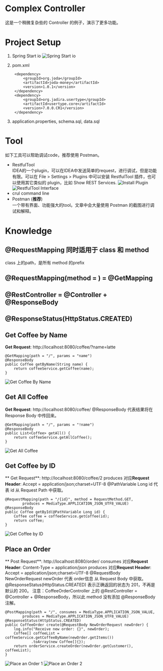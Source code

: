 # Complex Controller
这是一个稍微复杂些的 Controller 的例子，演示了更多功能。

# Project Setup
1. Spring Start io
![Spring Start io](assets/images/spring.initializr.png)

2. pom.xml

		<dependency>
			<groupId>org.joda</groupId>
			<artifactId>joda-money</artifactId>
			<version>1.0.1</version>
		</dependency>
		<dependency>
			<groupId>org.jadira.usertype</groupId>
			<artifactId>usertype.core</artifactId>
			<version>7.0.0.CR1</version>
		</dependency>
		
3. application.properties, schema.sql, data.sql

# Tool
如下工具可以帮助调试code，推荐使用 Postman。
- RestfulTool
  <br/>IDEA的一个plugin，可以在IDEA中发送简单的request，进行调试，但是功能有限。可以在 File > Settings > Plugins 中可以安装 RestfulTool 插件，也可以使用其它类似的 plugin，比如 Show REST Services.
  ![Install Plugin](assets/images/RestfulTool.plugin.png)
  ![RestfulTool Interface](assets/images/RestfulTool.interface.png)
- crul command line
- Postman (**推荐**)
  <br/>一个带有界面、功能强大的tool。文章中会大量使用 Postman 的截图进行调试和解释。

# Knowledge
## @RequestMapping 同时适用于 class 和 method
class 上的path，是所有 method 的prefix

## @RequestMapping(method = ) = @GetMapping

## @RestController = @Controller + @ResponseBody

##  @ResponseStatus(HttpStatus.CREATED)

## Get Coffee by Name
**Get Request**: http://localhost:8080/coffee/?name=latte

    @GetMapping(path = "/", params = "name")
    @ResponseBody
    public Coffee getByName(String name) {
        return coffeeService.getCoffee(name);
    }

![Get Coffee By Name](assets/images/get.coffee.by.name.png)

## Get All Coffee
**Get Request**: http://localhost:8080/coffee/
@ResponseBody 代表结果将在 Response Body 中传回来。

    @GetMapping(path = "/", params = "!name")
    @ResponseBody
    public List<Coffee> getAll() {
        return coffeeService.getAllCoffee();
    }

![Get All Coffee](assets/images/get.all.coffee.png)

## Get Coffee by ID
** Get Request**: http://localhost:8080/coffee/2
produces 对应**Request Header**: Accept = application/json;charset=UTF-8
@PathVariable Long id 代表 id 从 Request Path 中获取。

    @RequestMapping(path = "/{id}", method = RequestMethod.GET,
            produces = MediaType.APPLICATION_JSON_UTF8_VALUE)
    @ResponseBody
    public Coffee getById(@PathVariable Long id) {
        Coffee coffee = coffeeService.getCoffee(id);
        return coffee;
    }

![Get Coffee by ID](assets/images/get.coffee.by.id.png)

## Place an Order
** Post Request**: http://localhost:8080/order/
consumes 对应**Request Header**: Content-Type = application/json
produces 对应**Request Header**: Accept = application/json;charset=UTF-8
@RequestBody NewOrderRequest newOrder 代表 order信息 从 Request Body 中获取。
@ResponseStatus(HttpStatus.CREATED) 表示正确返回的状态为 201，不再是默认的 200。
注意：CoffeeOrderController 上的 @RestController = @Controller + @ResponseBody，所以此 method 没有添加 @ResponseBody 注解。
 
    @PostMapping(path = "/", consumes = MediaType.APPLICATION_JSON_VALUE,
            produces = MediaType.APPLICATION_JSON_UTF8_VALUE)
    @ResponseStatus(HttpStatus.CREATED)
    public CoffeeOrder create(@RequestBody NewOrderRequest newOrder) {
        log.info("Receive new order: {}", newOrder);
        Coffee[] coffeeList = coffeeService.getCoffeeByName(newOrder.getItems())
                .toArray(new Coffee[]{});
        return orderService.createOrder(newOrder.getCustomer(), coffeeList);
    }
    
![Place an Order 1](assets/images/place.order.1.png)
![Place an Order 2](assets/images/place.order.2.png)
